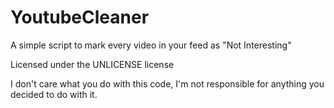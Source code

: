 # YoutubeCleaner
A simple script to mark every video in your feed as "Not Interesting"


Licensed under the UNLICENSE license

I don't care what you do with this code, I'm not responsible for anything you decided to do with it.
